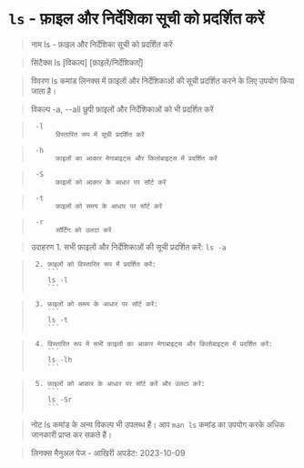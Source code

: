 # `ls` - फ़ाइल और निर्देशिका सूची को प्रदर्शित करें

> नाम
>      ls - फ़ाइल और निर्देशिका सूची को प्रदर्शित करें

> सिंटैक्स
>      ls [विकल्प] [फ़ाइलें/निर्देशिकाएँ]

> विवरण
>      ls कमांड लिनक्स में फ़ाइलों और निर्देशिकाओं की सूची प्रदर्शित करने के लिए उपयोग किया जाता है।

> विकल्प
>      -a, --all
>           छुपी फ़ाइलों और निर्देशिकाओं को भी प्रदर्शित करें

>      -l
>           विस्तारित रूप में सूची प्रदर्शित करें

>      -h
>           फ़ाइलों का आकार मेगाबाइट्स और किलोबाइट्स में प्रदर्शित करें

>      -S
>           फ़ाइलों को आकार के आधार पर सॉर्ट करें

>      -t
>           फ़ाइलों को समय के आधार पर सॉर्ट करें

>      -r
>           सॉर्टिंग को उलटा करें

> उदाहरण
>      1. सभी फ़ाइलों और निर्देशिकाओं की सूची प्रदर्शित करें:
>         ```
>         ls -a
>         ```

>      2. फ़ाइलों को विस्तारित रूप में प्रदर्शित करें:
>         ```
>         ls -l
>         ```

>      3. फ़ाइलों को समय के आधार पर सॉर्ट करें:
>         ```
>         ls -t
>         ```

>      4. विस्तारित रूप में सभी फ़ाइलों का आकार मेगाबाइट्स और किलोबाइट्स में प्रदर्शित करें:
>         ```
>         ls -lh
>         ```

>      5. फ़ाइलों को आकार के आधार पर सॉर्ट करें और उलटा करें:
>         ```
>         ls -Sr
>         ```

> नोट
>      ls कमांड के अन्य विकल्प भी उपलब्ध हैं। आप `man ls` कमांड का उपयोग करके अधिक जानकारी प्राप्त कर सकते हैं।

> लिनक्स मैनुअल पेज - आखिरी अपडेट: 2023-10-09

